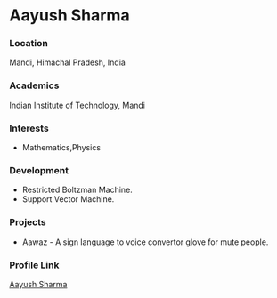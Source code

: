 # Aayush Sharma

### Location

Mandi, Himachal Pradesh, India

### Academics

Indian Institute of Technology, Mandi

### Interests

- Mathematics,Physics

### Development

- Restricted Boltzman Machine.
- Support Vector Machine.

### Projects

- Aawaz - A sign language to voice convertor glove for mute people.

### Profile Link

[Aayush Sharma](https://github.com/aayusharma)
